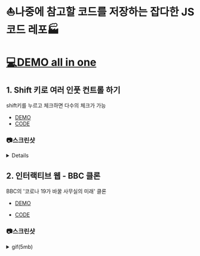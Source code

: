 # ⛵나중에 참고할 코드를 저장하는 잡다한 JS 코드 레포🏭

# [💻DEMO all in one](https://caesiumy.github.io/javascript-with-etc/)

## 1. Shift 키로 여러 인풋 컨트롤 하기

shift키를 누르고 체크하면 다수의 체크가 가능

- [DEMO](https://caesiumy.github.io/javascript-with-etc/shift_multi_check/index.html)
- [CODE](./shift_multi_check/)

### 📷스크린샷

<details>
    <img src='./screenshots/shift-multi-check.png' alt='shift-multi-check'></img>
</details>

## 2. 인터랙티브 웹 - BBC 클론

BBC의 '코로나 19가 바꿀 사무실의 미래' 클론

- [DEMO](https://caesiumy.github.io/javascript-with-etc/bbc-clone/index.html)
  
- [CODE](./bbc-clone/)

### 📷스크린샷

<details>
    <summary>gif(5mb)</summary>
    <img src='./screenshots/interactive.gif' alt='인터랙티브 웹 - BBC 클론'></img>
</details>